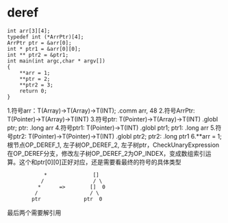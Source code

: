 # deref 
```
int arr[3][4];
typedef int (*ArrPtr)[4];
ArrPtr ptr = &arr[0];
int * ptr1 = &arr[0][0]; 
int ** ptr2 = &ptr1;
int main(int argc,char * argv[])
{ 
    **arr = 1;
    **ptr = 2;
    **ptr2 = 3;
    return 0;
}
```
1.符号arr：T(Array)->T(Array)->T(INT); .comm arr, 48
2.符号ArrPtr: T(Pointer)->T(Array)->T(INT)
3.符号ptr: T(Pointer)->T(Array)->T(INT) .globl ptr; ptr: .long arr
4.符号ptr1: T(Pointer)->T(INT)  .globl ptr1; ptr1: .long arr
5.符号ptr2: T(Pointer)->T(Pointer)->T(INT) .globl ptr2; ptr2: .long ptr1
6.**arr = 1; 根节点OP_DEREF_1, 左子树OP_DEREF_2, 左子树ptr，CheckUnaryExpression在OP_DEREF分支，修改左子树OP_DEREF_2为OP_INDEX，变成数组索引运算。这个和ptr[0][0]正好对应，还是需要看最终的符号的具体类型
```
            *               []
           /                / \
          *      =>        []  0
         /                 / \
        ptr              ptr  0
```
最后两个需要解引用